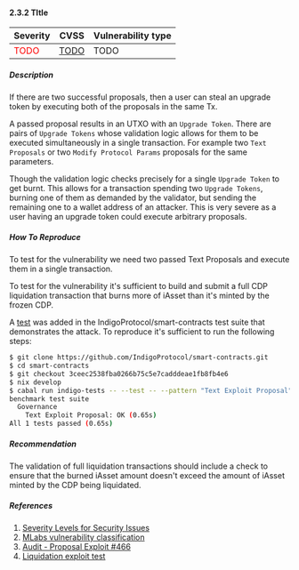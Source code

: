 #### 2.3.2 TItle 

| Severity | CVSS | Vulnerability type |
|---|---|---|
| <span style="color:red">TODO</span> | [TODO](TODO) | TODO |

##### Description

If there are two successful proposals, then a user can steal an upgrade token by executing both of the proposals in the same Tx. 

A passed proposal results in an UTXO with an `Upgrade Token`. There are pairs of `Upgrade Tokens` whose validation logic allows for them to be executed simultaneously in a single transaction. For example two `Text Proposals` or two `Modify Protocol Params` proposals for the same parameters.

Though the validation logic checks precisely for a single `Upgrade Token` to get burnt. This allows for a transaction spending two `Upgrade Tokens`, burning one of them as demanded by the validator, but sending the remaining one to a wallet address of an attacker. This is very severe as a user having an upgrade token could execute arbitrary proposals.

##### How To Reproduce

To test for the vulnerability we need two passed Text Proposals and execute them in a single transaction.

To test for the vulnerability it's sufficient to build and submit a full CDP liquidation transaction that burns more of iAsset than it's minted by the frozen CDP.

A [test](https://github.com/IndigoProtocol/smart-contracts/blob/3ceec2538fba0266b75c5e7cadddeae1fb8fb4e6/tests/Spec/Governance/Benchmark.hs#L197) was added in the IndigoProtocol/smart-contracts test suite that demonstrates the attack. To reproduce it's sufficient to run the following steps:

```bash
$ git clone https://github.com/IndigoProtocol/smart-contracts.git
$ cd smart-contracts
$ git checkout 3ceec2538fba0266b75c5e7cadddeae1fb8fb4e6
$ nix develop
$ cabal run indigo-tests -- --test -- --pattern "Text Exploit Proposal"
benchmark test suite
  Governance
    Text Exploit Proposal: OK (0.65s)
All 1 tests passed (0.65s)
```
##### Recommendation

The validation of full liquidation transactions should include a check to ensure that the burned iAsset amount doesn't exceed the amount of iAsset minted by the CDP being liquidated.

##### References

1. [Severity Levels for Security Issues](https://www.atlassian.com/trust/security/security-severity-levels)
2. [MLabs vulnerability classification](https://www.notion.so/Vulnerability-Types-ad39253c84ce443a82b835d94d765ba2)
3. [Audit - Proposal Exploit #466](https://github.com/IndigoProtocol/smart-contracts/pull/466)
4. [Liquidation exploit test](https://github.com/IndigoProtocol/smart-contracts/blob/3ceec2538fba0266b75c5e7cadddeae1fb8fb4e6/tests/Spec/Governance/Benchmark.hs#L197)